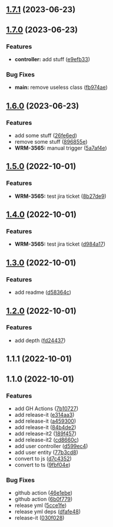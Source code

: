 

## [1.7.1](https://github.com/jimmysafe/release-test/compare/1.7.0...1.7.1) (2023-06-23)

## [1.7.0](https://github.com/jimmysafe/release-test/compare/1.6.0...1.7.0) (2023-06-23)


### Features

* **controller:** add stuff ([e9efb33](https://github.com/jimmysafe/release-test/commit/e9efb330421a2b6591cb6f031680e17376a98574))


### Bug Fixes

* **main:** remove useless class ([fb974ae](https://github.com/jimmysafe/release-test/commit/fb974aef56ff75c25b0000f25b3bee234a08a6f7))

## [1.6.0](https://github.com/jimmysafe/release-test/compare/1.5.0...1.6.0) (2023-06-23)


### Features

* add some stuff ([26fe6ed](https://github.com/jimmysafe/release-test/commit/26fe6edc9c2d7eaa68e093edd7b87e27ec1614ab))
* remove some stuff ([896855e](https://github.com/jimmysafe/release-test/commit/896855e43ffc6a42a7c975482c26fc4d1557a1cd))
* **WRM-3565:** manual trigger ([5a7af4e](https://github.com/jimmysafe/release-test/commit/5a7af4ed0c86b1808444c93b190b29f6171fa263))

## [1.5.0](https://github.com/jimmysafe/release-test/compare/1.4.0...1.5.0) (2022-10-01)


### Features

* **WRM-3565:** test jira ticket ([8b27de9](https://github.com/jimmysafe/release-test/commit/8b27de91a0f10dfa9c5c36facac8ace5d8fedbf3))

## [1.4.0](https://github.com/jimmysafe/release-test/compare/1.3.0...1.4.0) (2022-10-01)


### Features

* **WRM-3565:** test jira ticket ([d984a17](https://github.com/jimmysafe/release-test/commit/d984a1799c30ce45a594e6ad0fec043201d7dea9))

## [1.3.0](https://github.com/jimmysafe/release-test/compare/1.2.0...1.3.0) (2022-10-01)


### Features

* add readme ([d58364c](https://github.com/jimmysafe/release-test/commit/d58364c4b86345ce5821ab49404ec4bf5da84603))

## [1.2.0](https://github.com/jimmysafe/release-test/compare/1.1.1...1.2.0) (2022-10-01)


### Features

* add depth ([fd24437](https://github.com/jimmysafe/release-test/commit/fd244379e23d21feda7bf859fdb3fa03b4ea08b6))

## 1.1.1 (2022-10-01)

## 1.1.0 (2022-10-01)


### Features

* add GH Actions ([7b10727](https://github.com/jimmysafe/release-test/commit/7b107274bad37864b1f3dff6d4d909e2139d9a30))
* add release-it ([e314aa3](https://github.com/jimmysafe/release-test/commit/e314aa36c1c343bcf3ba75eb77a950fb4c681b59))
* add release-it ([a459300](https://github.com/jimmysafe/release-test/commit/a4593003a5c539418f041bb4c611e3d1cbed36f0))
* add release-it ([84b4de2](https://github.com/jimmysafe/release-test/commit/84b4de2dbe7ea5201911b80f9c195b0e04ba37f2))
* add release-it2 ([189f457](https://github.com/jimmysafe/release-test/commit/189f457f75be8cb40144683422c28362e4cb566e))
* add release-it2 ([cd8660c](https://github.com/jimmysafe/release-test/commit/cd8660c120f1e020f6f4d8f087c875ff476deea9))
* add user controller ([d599ec4](https://github.com/jimmysafe/release-test/commit/d599ec4057dc4047fa56fff40b61d88e48de5d1e))
* add user entity ([77b3cd8](https://github.com/jimmysafe/release-test/commit/77b3cd83cf6e290c2f582c2af5dfedcf7b9ff834))
* convert to js ([d7c4352](https://github.com/jimmysafe/release-test/commit/d7c4352cbaaa9af02276bbd0d2f8caf05bb3244f))
* convert to ts ([9fbf04e](https://github.com/jimmysafe/release-test/commit/9fbf04eb151b20fddf1e9566d94965f979d04944))


### Bug Fixes

* github action ([46e1ebe](https://github.com/jimmysafe/release-test/commit/46e1ebe5f3ff117ba6342da79eda253872691da1))
* github action ([6b0f779](https://github.com/jimmysafe/release-test/commit/6b0f77930ec5c21d04576718dadd536436cf925e))
* release yml ([5cce1fe](https://github.com/jimmysafe/release-test/commit/5cce1feef644694a84f972a180086096ea9b0ff4))
* release yml deps ([dfafe48](https://github.com/jimmysafe/release-test/commit/dfafe488c852effb183cbb7dfb8604afb1db61d9))
* release-it ([030f028](https://github.com/jimmysafe/release-test/commit/030f028ceb51b669fa1c44039f6aca23aac7cb2d))